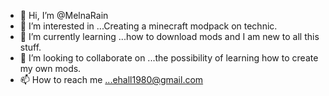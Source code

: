 - 👋 Hi, I’m @MelnaRain
- 👀 I’m interested in ...Creating a minecraft modpack on technic.
- 🌱 I’m currently learning ...how to download mods and I am new to all this stuff.
- 💞️ I’m looking to collaborate on ...the possibility of learning how to create my own mods.
- 📫 How to reach me ...ehall1980@gmail.com

<!---
MelnaRain/MelnaRain is a ✨ special ✨ repository because its `README.md` (this file) appears on your GitHub profile.
You can click the Preview link to take a look at your changes.
--->
